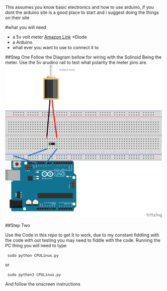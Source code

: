 This assumes you know basic electronics and how to use arduino, if you dont the arduino site is a good place to start and i suggest doing the things on their site

#what you will need
* a 5v volt meter [Amazon Link](https://www.amazon.co.uk/Direct-Current-White-Voltmeter-Analog/dp/B0051E8ONA/ref=sr_1_11?ie=UTF8&qid=1477140570&sr=8-11&keywords=5v+dc+voltmeter)
*Diode 
* a Arduino
* what ever you want to use to connect it to

##Step One
Follow the Diagram bellow for wiring with the Solinoid Being the meter. Use the 5v arudino rail to test what polarity the meter pins are.
![](https://raw.githubusercontent.com/ioangogo/CPUMeter/master/work.png)

##Step Two

Use the Code in this repo to get It to work, due to my constant fiddling with the code with out testing you may need to fiddle with the code. Running the PC thing you will need to type

``` sudo python CPULinux.py```

or

``` sudo python3 CPULinux.py```

And follow the onscreen instructions
